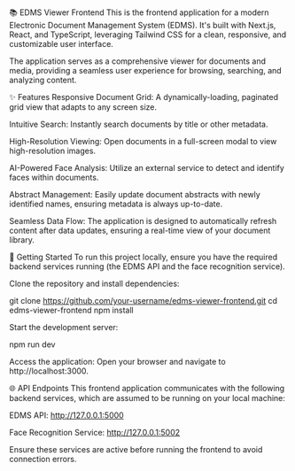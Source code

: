 📚 EDMS Viewer Frontend
This is the frontend application for a modern Electronic Document Management System (EDMS). It's built with Next.js, React, and TypeScript, leveraging Tailwind CSS for a clean, responsive, and customizable user interface.

The application serves as a comprehensive viewer for documents and media, providing a seamless user experience for browsing, searching, and analyzing content.

✨ Features
Responsive Document Grid: A dynamically-loading, paginated grid view that adapts to any screen size.

Intuitive Search: Instantly search documents by title or other metadata.

High-Resolution Viewing: Open documents in a full-screen modal to view high-resolution images.

AI-Powered Face Analysis: Utilize an external service to detect and identify faces within documents.

Abstract Management: Easily update document abstracts with newly identified names, ensuring metadata is always up-to-date.

Seamless Data Flow: The application is designed to automatically refresh content after data updates, ensuring a real-time view of your document library.

🚀 Getting Started
To run this project locally, ensure you have the required backend services running (the EDMS API and the face recognition service).

Clone the repository and install dependencies:

git clone https://github.com/your-username/edms-viewer-frontend.git
cd edms-viewer-frontend
npm install

Start the development server:

npm run dev

Access the application:
Open your browser and navigate to http://localhost:3000.

🌐 API Endpoints
This frontend application communicates with the following backend services, which are assumed to be running on your local machine:

EDMS API: http://127.0.0.1:5000

Face Recognition Service: http://127.0.0.1:5002

Ensure these services are active before running the frontend to avoid connection errors.